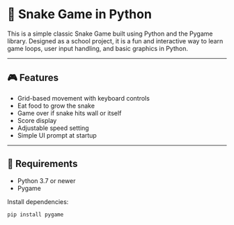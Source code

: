 # 🐍 Snake Game in Python

This is a simple classic Snake Game built using Python and the Pygame library. Designed as a school project, it is a fun and interactive way to learn game loops, user input handling, and basic graphics in Python.

---

## 🎮 Features

- Grid-based movement with keyboard controls
- Eat food to grow the snake
- Game over if snake hits wall or itself
- Score display
- Adjustable speed setting
- Simple UI prompt at startup

---

## 🧰 Requirements

- Python 3.7 or newer
- Pygame

Install dependencies:

```bash
pip install pygame
